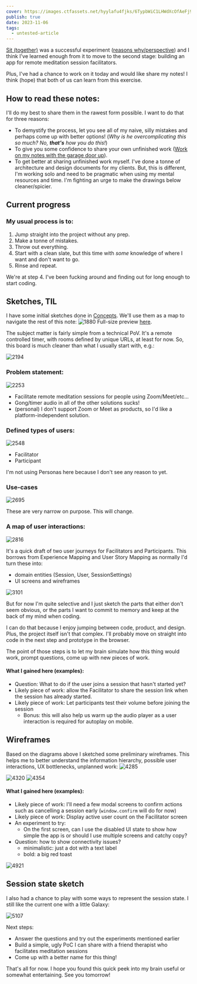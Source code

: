 ```yaml
---
cover: https://images.ctfassets.net/hyylafu4fjks/6TypbWiC1LHWdXcOfAeFj9/aa6b740eacc7de050e0980fe11cd6349/55BED3EA-FDFC-4F4E-9D01-89BAC767FCB7.jpg
publish: true
date: 2023-11-06
tags:
  - untested-article
---
```

[Sit (together)](https://nothing-together.sonnet.io) was a successful experiment ([reasons why/perspective](<../Sit., (together) – why I'm happy with it>)) and I think I've learned enough from it to move to the second stage: building an app for remote meditation session facilitators.

Plus, I've had a chance to work on it today and would like share my notes! I think (hope) that both of us can learn from this exercise.
## How to read these notes:

I'll do my best to share them in the rawest form possible. I want to do that for three reasons:

- To demystify the process, let you see all of my naive, silly mistakes and perhaps come up with better options! (*Why is he overcomplicating this so much?* *No, **that's** how you do this!*)
- To give you some confidence to share your own unfinished work ([Work on my notes with the garage door up](<../Work on my notes with the garage door up>)).
- To get better at sharing unfinished work myself. I've done a tonne of architecture and design documents for my clients. But, this is different, I'm working solo and need to be pragmatic when using my mental resources and time. I'm fighting an urge to make the drawings below cleaner/spicier.

## Current progress

### My usual process is to:

1. Jump straight into the project without any prep.
2. Make a tonne of mistakes.
3. Throw out everything.
4. Start with a clean slate, but this time with *some* knowledge of where I want and don't want to go.
5. Rinse and repeat.

We're at step 4. I've been fucking around and finding out for long enough to start coding.

## Sketches, TIL

I have some initial sketches done in [Concepts](https://concepts.app/en/). We'll use them as a map to navigate the rest of this note:
![1880](sit-together-concepts-0.webp)
Full-size preview [here](<../sit-part-2-dev-notes-entire-board.pdf>).

The subject matter is fairly simple from a technical PoV. It's a remote controlled timer, with rooms defined by unique URLs, at least for now. So, this board is much cleaner than what I usually start with, e.g.:

![2194](sit-together-concepts-0b.webp)
### Problem statement:

![2253](sit-together-concepts-1.webp)

- Facilitate remote meditation sessions for people using Zoom/Meet/etc...
- Gong/timer audio in all of the other solutions sucks!
- (personal) I don't support Zoom or Meet as products, so I'd like a platform-independent solution.

### Defined types of users:

![2548](sit-together-concepts-3.webp)

- Facilitator
- Participant

I'm not using Personas here because I don't see any reason to yet.

### Use-cases

![2695](sit-together-concepts-2.webp)

These are very narrow on purpose. This will change.

### A map of user interactions:

![2816](sit-together-concepts-4.webp)

It's a quick draft of two user journeys for Facilitators and Participants. This borrows  from Experience Mapping and User Story Mapping as normally I'd turn these into:

- domain entities (Session, User, SessionSettings)
- UI screens and wireframes

![3101](sit-together-concepts-5.webp)

But for now I'm quite selective and I just sketch the parts that either don't seem obvious, or the parts I want to commit to memory and keep at the back of my mind when coding. 

I can do that because I enjoy jumping between code, product, and design. Plus, the project itself isn't that complex. I'll probably move on straight into code in the next step and prototype in the browser.

The point of those steps is to let my brain simulate how this thing would work, prompt questions, come up with new pieces of work.

#### What I gained here (examples):

- Question: What to do if the user joins a session that hasn't started yet?
- Likely piece of work: allow the Facilitator to share the session link when the session has already started.
- Likely piece of work: Let participants test their volume before joining the session
	- Bonus: this will also help us warm up the audio player as a user interaction is required for autoplay on mobile.

## Wireframes

Based on the diagrams above I sketched some preliminary wireframes. This helps me to better understand the information hierarchy, possible user interactions, UX bottlenecks, unplanned work:
![4285](sit-together-concepts-6.webp)

![4320](sit-together-concepts-7.webp)
![4354](sit-together-concepts-8.webp)
#### What I gained here (examples):

- Likely piece of work: I'll need a few modal screens to confirm actions such as cancelling a session early (`window.confirm` will do for now)
- Likely piece of work: Display active user count on the Facilitator screen
- An experiment to try:
	- On the first screen, can I use the disabled UI state to show how simple the app is or should I use multiple screens and catchy copy?
- Question: how to show connectivity issues?
	- minimalistic: just a dot with a text label
	- bold: a big red toast

![4921](sit-together-concepts-5.webp)
## Session state sketch

I also had a chance to play with some ways to represent the session state. I still like the current one with a little Galaxy:

![5107](sit-together-concepts-9.webp)

Next steps:

- Answer the questions and try out the experiments mentioned earlier
- Build a simple, ugly PoC I can share with a friend therapist who facilitates meditation sessions
- Come up with a better name for this thing!

That's all for now. I hope you found this quick peek into my brain useful or somewhat entertaining. See you tomorrow!
